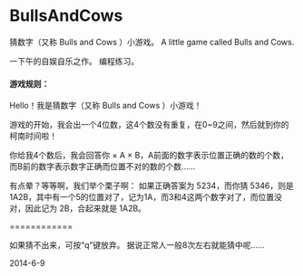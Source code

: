 BullsAndCows
============

猜数字（又称 Bulls and Cows ）小游戏。
A little game called Bulls and Cows.

一下午的自娱自乐之作。
编程练习。


#### 游戏规则：
Hello！我是猜数字（又称 Bulls and Cows ）小游戏！

游戏的开始，我会出一个4位数，这4个数没有重复，在0~9之间，然后就到你的柯南时间啦！

你给我4个数后，我会回答你 × A × B，A前面的数字表示位置正确的数的个数，而B前的数字表示数字正确而位置不对的数的个数……

有点晕？等等啊，我们举个栗子啊：
如果正确答案为 5234，而你猜 5346，则是 1A2B，其中有一个5的位置对了，记为1A，而3和4这两个数字对了，而位置没对，因此记为 2B，合起来就是 1A2B。

============

如果猜不出来，可按“q”键放弃。
据说正常人一般8次左右就能猜中呢……


2014-6-9
